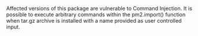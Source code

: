 Affected versions of this package are vulnerable to Command Injection. It is possible to execute arbitrary commands within the pm2.import() function when tar.gz archive is installed with a name provided as user controlled input.